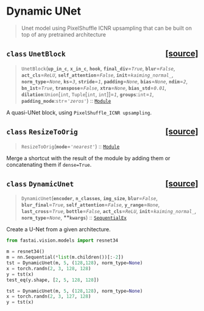 # Dynamic UNet
> Unet model using PixelShuffle ICNR upsampling that can be built on top of any pretrained architecture



<h2 id="UnetBlock" class="doc_header"><code>class</code> <code>UnetBlock</code><a href="https://github.com/fastai/fastai/tree/master/fastai/vision/models/unet.py#L18" class="source_link" style="float:right">[source]</a></h2>

> <code>UnetBlock</code>(**`up_in_c`**, **`x_in_c`**, **`hook`**, **`final_div`**=*`True`*, **`blur`**=*`False`*, **`act_cls`**=*`ReLU`*, **`self_attention`**=*`False`*, **`init`**=*`kaiming_normal_`*, **`norm_type`**=*`None`*, **`ks`**=*`3`*, **`stride`**=*`1`*, **`padding`**=*`None`*, **`bias`**=*`None`*, **`ndim`**=*`2`*, **`bn_1st`**=*`True`*, **`transpose`**=*`False`*, **`xtra`**=*`None`*, **`bias_std`**=*`0.01`*, **`dilation`**:`Union`\[`int`, `Tuple`\[`int`, `int`\]\]=*`1`*, **`groups`**:`int`=*`1`*, **`padding_mode`**:`str`=*`'zeros'`*) :: [`Module`](/torch_core.html#Module)

A quasi-UNet block, using `PixelShuffle_ICNR upsampling`.



<h2 id="ResizeToOrig" class="doc_header"><code>class</code> <code>ResizeToOrig</code><a href="https://github.com/fastai/fastai/tree/master/fastai/vision/models/unet.py#L44" class="source_link" style="float:right">[source]</a></h2>

> <code>ResizeToOrig</code>(**`mode`**=*`'nearest'`*) :: [`Module`](/torch_core.html#Module)

Merge a shortcut with the result of the module by adding them or concatenating them if `dense=True`.



<h2 id="DynamicUnet" class="doc_header"><code>class</code> <code>DynamicUnet</code><a href="https://github.com/fastai/fastai/tree/master/fastai/vision/models/unet.py#L53" class="source_link" style="float:right">[source]</a></h2>

> <code>DynamicUnet</code>(**`encoder`**, **`n_classes`**, **`img_size`**, **`blur`**=*`False`*, **`blur_final`**=*`True`*, **`self_attention`**=*`False`*, **`y_range`**=*`None`*, **`last_cross`**=*`True`*, **`bottle`**=*`False`*, **`act_cls`**=*`ReLU`*, **`init`**=*`kaiming_normal_`*, **`norm_type`**=*`None`*, **\*\*`kwargs`**) :: [`SequentialEx`](/layers.html#SequentialEx)

Create a U-Net from a given architecture.


```python
from fastai.vision.models import resnet34
```

```python
m = resnet34()
m = nn.Sequential(*list(m.children())[:-2])
tst = DynamicUnet(m, 5, (128,128), norm_type=None)
x = torch.randn(2, 3, 128, 128)
y = tst(x)
test_eq(y.shape, [2, 5, 128, 128])
```

```python
tst = DynamicUnet(m, 5, (128,128), norm_type=None)
x = torch.randn(2, 3, 127, 128)
y = tst(x)
```
